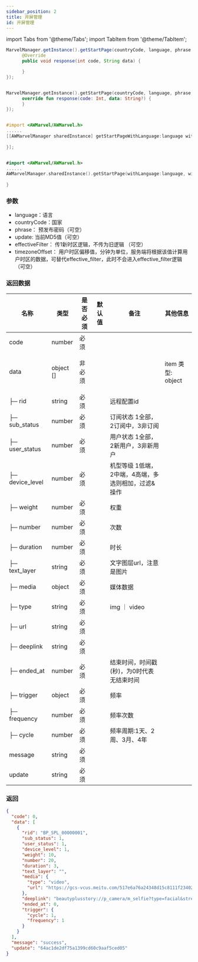 ```yaml
---
sidebar_position: 2
title: 开屏管理
id: 开屏管理
---
```



import Tabs from '@theme/Tabs';
import TabItem from '@theme/TabItem';

<Tabs>
  <TabItem value="Java" label="Java" default>

```Java
MarvelManager.getInstance().getStartPage(countryCode, language, phrase, update, effectiveFilter, timezoneOffset, new AWHttpOriginalCallback() {
      @Override
      public void response(int code, String data) {

      }
});
```
  </TabItem>
  <TabItem value="Kotlin" label="Kotlin">

```Kotlin

MarvelManager.getInstance().getStartPage(countryCode, language, phrase, update, effectiveFilter, timezoneOffset, object : AWHttpOriginalCallback{
      override fun response(code: Int, data: String?) {
      }
});
```
  </TabItem>
  <TabItem value="Objective-C" label="Objective-C">

```Objective-C 

#import <AWMarvel/AWMarvel.h>
......
[[AWMarvelManager sharedInstance] getStartPageWithLanguage:language withCountryCode:countryCode withPhrase:phrase withUpdate:update withEffectiveFilter:effectiveFilter withTimezoneOffset:timezoneOffset withCompletion:^(NSInteger result, NSString * _Nonnull errorMsg, NSDictionary * _Nullable data) {
            
}];
```
  </TabItem>
  <TabItem value="Swift" label="Swift">

```Swift

#import <AWMarvel/AWMarvel.h>
......
AWMarvelManager.sharedInstance().getStartPage(withLanguage:language, withCountryCode: countryCode, withPhrase: phrase, withUpdate: update, withEffectiveFilter: effectiveFilter, withTimezoneOffset: timezoneOffset) { result, errorMsg, data in
            
}
```
  </TabItem>
</Tabs>

### 参数
- language：语言
- countryCode：国家
- phrase： 预发布密码（可空）
- update: 当前MD5值（可空）
- effectiveFilter： 传1新时区逻辑，不传为旧逻辑 （可空）
- timezoneOffset： 用户时区偏移值，分钟为单位，服务端将根据该值计算用户时区的数据，可替代effective_filter，此时不会进入effective_filter逻辑（可空）

### 返回数据

<table style={{'min-width':'1200px'}}>
  <thead class="ant-table-thead">
    <tr>
      <th >名称</th><th >类型</th><th >是否必须</th><th >默认值</th><th >备注</th><th >其他信息</th>
    </tr>
  </thead><tbody className="ant-table-tbody"><tr ><td ><span ><span ></span> code</span></td><td ><span>number</span></td><td >必须</td><td ></td><td ><span ></span></td><td ></td></tr><tr ><td ><span ><span ></span> data</span></td><td ><span>object []</span></td><td >非必须</td><td ></td><td ><span ></span></td><td ><p ><span >item 类型: </span><span>object</span></p></td></tr><tr ><td ><span ><span >├─</span> rid</span></td><td ><span>string</span></td><td >必须</td><td ></td><td ><span >远程配置id</span></td><td ></td></tr><tr ><td ><span ><span >├─</span> sub_status</span></td><td ><span>number</span></td><td >必须</td><td ></td><td ><span >订阅状态 1全部，2订阅中，3非订阅</span></td><td ></td></tr><tr ><td ><span ><span >├─</span> user_status</span></td><td ><span>number</span></td><td >必须</td><td ></td><td ><span >用户状态 1全部，2新用户，3非新用户		</span></td><td ></td></tr><tr ><td ><span ><span >├─</span> device_level</span></td><td ><span>number</span></td><td >必须</td><td ></td><td ><span >机型等级 1低端，2中端，4高端，多选则相加，过滤&操作	</span></td><td ></td></tr><tr ><td ><span ><span >├─</span> weight</span></td><td ><span>number</span></td><td >必须</td><td ></td><td ><span >权重</span></td><td ></td></tr><tr ><td ><span ><span >├─</span> number</span></td><td ><span>number</span></td><td >必须</td><td ></td><td ><span >次数</span></td><td ></td></tr><tr ><td ><span ><span >├─</span> duration</span></td><td ><span>number</span></td><td >必须</td><td ></td><td ><span >时长</span></td><td ></td></tr><tr ><td ><span ><span >├─</span> text_layer</span></td><td ><span>string</span></td><td >必须</td><td ></td><td ><span >文字图层url，注意是图片</span></td><td ></td></tr><tr ><td ><span ><span >├─</span> media</span></td><td ><span>object</span></td><td >必须</td><td ></td><td ><span >媒体数据</span></td><td ></td></tr><tr ><td ><span ><span >├─</span> type</span></td><td ><span>string</span></td><td >必须</td><td ></td><td ><span >img ｜ video</span></td><td ></td></tr><tr ><td ><span ><span >├─</span> url</span></td><td ><span>string</span></td><td >必须</td><td ></td><td ><span ></span></td><td ></td></tr><tr ><td ><span ><span >├─</span> deeplink</span></td><td ><span>string</span></td><td >必须</td><td ></td><td ><span ></span></td><td ></td></tr><tr ><td ><span ><span >├─</span> ended_at</span></td><td ><span>number</span></td><td >必须</td><td ></td><td ><span >结束时间，时间戳(秒)，为0时代表无结束时间</span></td><td ></td></tr><tr ><td ><span ><span >├─</span> trigger</span></td><td ><span>object</span></td><td >必须</td><td ></td><td ><span >频率</span></td><td ></td></tr><tr ><td ><span ><span >├─</span> frequency</span></td><td ><span>number</span></td><td >必须</td><td ></td><td ><span >频率次数</span></td><td ></td></tr><tr ><td ><span ><span >├─</span> cycle</span></td><td ><span>number</span></td><td >必须</td><td ></td><td ><span >频率周期:1天、2周、3月、4年</span></td><td ></td></tr><tr ><td ><span ><span ></span> message</span></td><td ><span>string</span></td><td >必须</td><td ></td><td ><span ></span></td><td ></td></tr><tr ><td ><span ><span ></span> update</span></td><td ><span>string</span></td><td >必须</td><td ></td><td ><span ></span></td><td ></td></tr>
               </tbody>
              </table>


### 返回
```Json
{
  "code": 0,
  "data": [
    {
      "rid": "BP_SPL_00000001",
      "sub_status": 1,
      "user_status": 1,
      "device_level": 1,
      "weight": 10,
      "number": 20,
      "duration": 3,
      "text_layer": "",
      "media": {
        "type": "video",
        "url": "https://gcs-vcus.meitu.com/517e6a76a24348d15c8111f23402b82a.mp4"
      },
      "deeplink": "beautyplusstory://p_camera/m_selfie?type=facial&strength=100",
      "ended_at": 0,
      "trigger": {
        "cycle": 1,
        "frequency": 1
      }
    }
  ],
  "message": "success",
  "update": "64ac1de2df75a1399cd60c9aaf5ced05"
}

```
